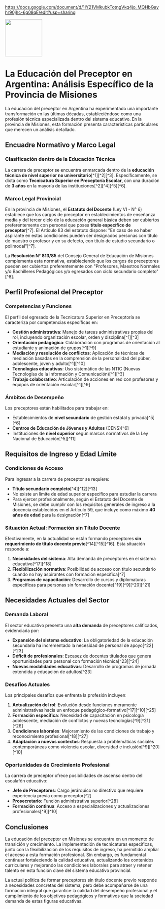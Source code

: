 https://docs.google.com/document/d/1IY21VMkubkTotngVkq4jo_MQHbGayhr90jhc-6g08qE/edit?usp=sharing



<img src="https://r2cdn.perplexity.ai/pplx-full-logo-primary-dark%402x.png" class="logo" width="120"/>

# La Educación del Preceptor en Argentina: Análisis Específico de la Provincia de Misiones

La educación del preceptor en Argentina ha experimentado una importante transformación en las últimas décadas, estableciéndose como una profesión técnica especializada dentro del sistema educativo. En la provincia de Misiones, esta formación presenta características particulares que merecen un análisis detallado.

## Encuadre Normativo y Marco Legal

### Clasificación dentro de la Educación Técnica

La carrera de preceptor se encuentra enmarcada dentro de la **educación técnica de nivel superior no universitario**[^1][^2][^3]. Específicamente, se dicta como **Tecnicatura Superior en Preceptoría Escolar**, con una duración de **3 años** en la mayoría de las instituciones[^2][^4][^5][^6].

### Marco Legal Provincial

En la provincia de Misiones, el **Estatuto del Docente** (Ley VI - N° 6) establece que los cargos de preceptor en establecimientos de enseñanza media y del tercer ciclo de la educación general básica deben ser cubiertos preferentemente con personal que posea **título específico de preceptor**[^7]. El Artículo 83 del estatuto dispone: "En caso de no haber aspirante en estas condiciones pueden ser designados personas con título de maestro o profesor y en su defecto, con título de estudio secundario o polimodal"[^7].

La **Resolución N° 813/85** del Consejo General de Educación de Misiones complementa esta normativa, estableciendo que los cargos de preceptores pueden ser cubiertos preferentemente con "Profesores, Maestros Normales y/o Bachilleres Pedagógicos y/o egresados con ciclo secundario completo"[^8].

## Perfil Profesional del Preceptor

### Competencias y Funciones

El perfil del egresado de la Tecnicatura Superior en Preceptoría se caracteriza por competencias específicas en:

- **Gestión administrativa**: Manejo de tareas administrativas propias del rol, incluyendo organización escolar, orden y disciplina[^1][^3]
- **Orientación pedagógica**: Colaboración con programas de orientación al estudiante y animación de grupos[^1][^9]
- **Mediación y resolución de conflictos**: Aplicación de técnicas de mediación basadas en la comprensión de la personalidad del púber, adolescente, joven y adulto[^1][^10]
- **Tecnologías educativas**: Uso sistemático de las NTIC (Nuevas Tecnologías de la Información y Comunicación)[^1][^3]
- **Trabajo colaborativo**: Articulación de acciones en red con profesores y equipos de orientación escolar[^1][^9]


### Ámbitos de Desempeño

Los preceptores están habilitados para trabajar en:

- Establecimientos de **nivel secundario** de gestión estatal y privada[^5][^6]
- **Centros de Educación de Jóvenes y Adultos** (CENS)[^6]
- Instituciones de **nivel superior** según marcos normativos de la Ley Nacional de Educación[^5][^11]


## Requisitos de Ingreso y Edad Límite

### Condiciones de Acceso

Para ingresar a la carrera de preceptor se requiere:

- **Título secundario completo**[^4][^12][^13]
- No existe un límite de edad superior específico para estudiar la carrera
- Para ejercer profesionalmente, según el Estatuto del Docente de Misiones, se debe cumplir con los requisitos generales de ingreso a la docencia establecidos en el Artículo 59, que incluye como máximo **40 años de edad** para la designación[^7]


### Situación Actual: Formación sin Título Docente

Efectivamente, en la actualidad se están formando preceptores **sin requerimiento de título docente previo**[^14][^15][^16]. Esta situación responde a:

1. **Necesidades del sistema**: Alta demanda de preceptores en el sistema educativo[^17][^18]
2. **Flexibilización normativa**: Posibilidad de acceso con título secundario cuando no hay aspirantes con formación específica[^7]
3. **Programas de capacitación**: Desarrollo de cursos y diplomaturas específicas para personas sin formación docente[^19][^9][^20][^21]

## Necesidades Actuales del Sector

### Demanda Laboral

El sector educativo presenta una **alta demanda** de preceptores calificados, evidenciada por:

- **Expansión del sistema educativo**: La obligatoriedad de la educación secundaria ha incrementado la necesidad de personal de apoyo[^22][^23]
- **Déficit de profesionales**: Escasez de docentes titulados que genera oportunidades para personal con formación técnica[^23][^24]
- **Nuevas modalidades educativas**: Desarrollo de programas de jornada extendida y educación de adultos[^23]


### Desafíos Actuales

Los principales desafíos que enfrenta la profesión incluyen:

1. **Actualización del rol**: Evolución desde funciones meramente administrativas hacia un enfoque pedagógico-formativo[^17][^10][^25]
2. **Formación específica**: Necesidad de capacitación en psicología adolescente, mediación de conflictos y nuevas tecnologías[^9][^21][^26]
3. **Condiciones laborales**: Mejoramiento de las condiciones de trabajo y reconocimiento profesional[^18][^27]
4. **Adaptación a nuevos contextos**: Respuesta a problemáticas sociales contemporáneas como violencia escolar, diversidad e inclusión[^9][^20][^10]

### Oportunidades de Crecimiento Profesional

La carrera de preceptor ofrece posibilidades de ascenso dentro del escalafón educativo:

- **Jefe de Preceptores**: Cargo jerárquico no directivo que requiere experiencia previa como preceptor[^2]
- **Prosecretario**: Función administrativa superior[^28]
- **Formación continua**: Acceso a especializaciones y actualizaciones profesionales[^9][^10]


## Conclusiones

La educación del preceptor en Misiones se encuentra en un momento de transición y crecimiento. La implementación de tecnicaturas específicas, junto con la flexibilización de los requisitos de ingreso, ha permitido ampliar el acceso a esta formación profesional. Sin embargo, es fundamental continuar fortaleciendo la calidad educativa, actualizando los contenidos curriculares y mejorando las condiciones laborales para atraer y retener talento en esta función clave del sistema educativo provincial.

La actual política de formar preceptores sin título docente previo responde a necesidades concretas del sistema, pero debe acompañarse de una formación integral que garantice la calidad del desempeño profesional y el cumplimiento de los objetivos pedagógicos y formativos que la sociedad demanda de estas figuras educativas.
